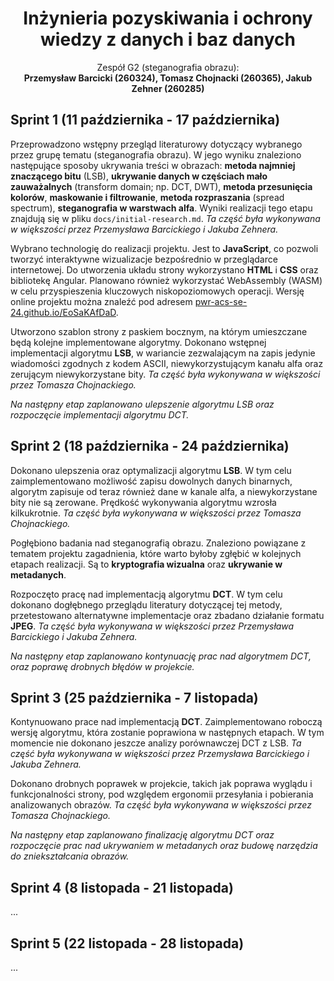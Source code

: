 <h1 align="center">Inżynieria pozyskiwania i ochrony <br/> wiedzy z danych i baz danych</h1>

<div align="center">
Zespół G2 (steganografia obrazu): <br/> <b>Przemysław Barcicki (260324), Tomasz Chojnacki (260365), Jakub Zehner (260285)</b>
</div>

## Sprint 1 (11 października - 17 października)

Przeprowadzono wstępny przegląd literaturowy dotyczący wybranego przez grupę tematu (steganografia obrazu). W jego wyniku znaleziono następujące sposoby ukrywania treści w obrazach: **metoda najmniej znaczącego bitu** (LSB), **ukrywanie danych w częściach mało zauważalnych** (transform domain; np. DCT, DWT), **metoda przesunięcia kolorów**, **maskowanie i filtrowanie**, **metoda rozpraszania** (spread spectrum), **steganografia w warstwach alfa**. Wyniki realizacji tego etapu znajdują się w pliku `docs/initial-research.md`. *Ta część była wykonywana w większości przez Przemysława Barcickiego i Jakuba Zehnera.*

Wybrano technologię do realizacji projektu. Jest to **JavaScript**, co pozwoli tworzyć interaktywne wizualizacje bezpośrednio w przeglądarce internetowej. Do utworzenia układu strony wykorzystano **HTML** i **CSS** oraz bibliotekę Angular. Planowano również wykorzystać WebAssembly (WASM) w celu przyspieszenia kluczowych niskopoziomowych operacji. Wersję online projektu można znaleźć pod adresem [pwr-acs-se-24.github.io/EoSaKAfDaD](https://pwr-acs-se-24.github.io/EoSaKAfDaD/).

Utworzono szablon strony z paskiem bocznym, na którym umieszczane będą kolejne implementowane algorytmy. Dokonano wstępnej implementacji algorytmu **LSB**, w wariancie zezwalającym na zapis jedynie wiadomości zgodnych z kodem ASCII, niewykorzystującym kanału alfa oraz zerującym niewykorzystane bity. *Ta część była wykonywana w większości przez Tomasza Chojnackiego.*

*Na następny etap zaplanowano ulepszenie algorytmu LSB oraz rozpoczęcie implementacji algorytmu DCT.*

## Sprint 2 (18 października - 24 października)

Dokonano ulepszenia oraz optymalizacji algorytmu **LSB**. W tym celu zaimplementowano możliwość zapisu dowolnych danych binarnych, algorytm zapisuje od teraz również dane w kanale alfa, a niewykorzystane bity nie są zerowane. Prędkość wykonywania algorytmu wzrosła kilkukrotnie. *Ta część była wykonywana w większości przez Tomasza Chojnackiego.*

Pogłębiono badania nad steganografią obrazu. Znaleziono powiązane z tematem projektu zagadnienia, które warto byłoby zgłębić w kolejnych etapach realizacji. Są to **kryptografia wizualna** oraz **ukrywanie w metadanych**.

Rozpoczęto pracę nad implementacją algorytmu **DCT**. W tym celu dokonano dogłębnego przeglądu literatury dotyczącej tej metody, przetestowano alternatywne implementacje oraz zbadano działanie formatu **JPEG**. *Ta część była wykonywana w większości przez Przemysława Barcickiego i Jakuba Zehnera.*

*Na następny etap zaplanowano kontynuację prac nad algorytmem DCT, oraz poprawę drobnych błędów w projekcie.*

## Sprint 3 (25 października - 7 listopada)

Kontynuowano prace nad implementacją **DCT**. Zaimplementowano roboczą wersję algorytmu, która zostanie poprawiona w następnych etapach. W tym momencie nie dokonano jeszcze analizy porównawczej DCT z LSB. *Ta część była wykonywana w większości przez Przemysława Barcickiego i Jakuba Zehnera.*

Dokonano drobnych poprawek w projekcie, takich jak poprawa wyglądu i funkcjonalności strony, pod względem ergonomii przesyłania i pobierania analizowanych obrazów. *Ta część była wykonywana w większości przez Tomasza Chojnackiego.*

*Na następny etap zaplanowano finalizację algorytmu DCT oraz rozpoczęcie prac nad ukrywaniem w metadanych oraz budowę narzędzia do zniekształcania obrazów.*

## Sprint 4 (8 listopada - 21 listopada)

...

## Sprint 5 (22 listopada - 28 listopada)

...
